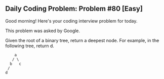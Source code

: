 ## Daily Coding Problem: Problem #80 [Easy]

Good morning! Here's your coding interview problem for today.

This problem was asked by Google.

Given the root of a binary tree, return a deepest node. For example, in the following tree, return d.

```
    a
   / \
  b   c
 /
d
```
